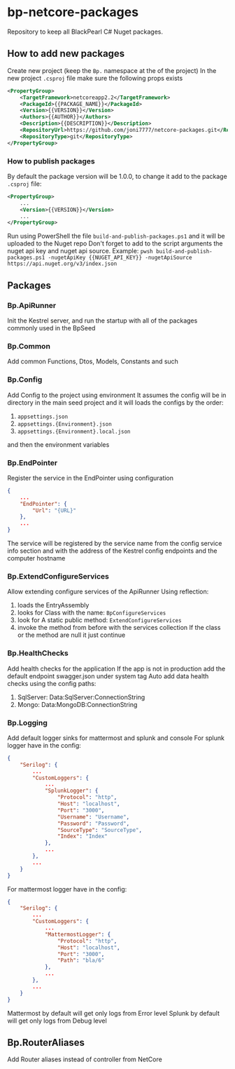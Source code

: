 # bp-netcore-packages
Repository to keep all BlackPearl C# Nuget packages.

## How to add new packages
Create new project (keep the `Bp.` namespace at the of the project)
In the new project `.csproj` file make sure the following props exists
```xml
<PropertyGroup>
    <TargetFramework>netcoreapp2.2</TargetFramework>
    <PackageId>{{PACKAGE_NAME}}</PackageId>
    <Version>{{VERSION}}</Version>
    <Authors>{{AUTHOR}}</Authors>
    <Description>{{DESCRIPTION}}</Description>
    <RepositoryUrl>https://github.com/joni7777/netcore-packages.git</RepositoryUrl>
    <RepositoryType>git</RepositoryType>
</PropertyGroup>
```

### How to publish packages
By default the package version will be 1.0.0, to change it add to the package `.csproj` file:
```xml
<PropertyGroup>
    ...
    <Version>{{VERSION}}</Version>
    ...
</PropertyGroup>
```
Run using PowerShell the file `build-and-publish-packages.ps1`
and it will be uploaded to the Nuget repo
Don't forget to add to the script arguments the nuget api key and nuget api source.
Example: `pwsh build-and-publish-packages.ps1 -nugetApiKey {{NUGET_API_KEY}} -nugetApiSource https://api.nuget.org/v3/index.json
`

## Packages

### Bp.ApiRunner
Init the Kestrel server, and run the startup with all of the packages commonly used in the BpSeed

### Bp.Common
Add common Functions, Dtos, Models, Constants and such

### Bp.Config
Add Config to the project using environment
It assumes the config will be in directory in the main seed project
and it will loads the configs by the order:

1. `appsettings.json`
2. `appsettings.{Environment}.json`
3. `appsettings.{Environment}.local.json`

and then the environment variables

### Bp.EndPointer
Register the service in the EndPointer using configuration
```json
{
    ...
    "EndPointer": {
        "Url": "{URL}"
    },
    ...
}
```
The service will be registered by the service name from the config service info section
and with the address of the Kestrel config endpoints and the computer hostname 

### Bp.ExtendConfigureServices
Allow extending configure services of the ApiRunner
Using reflection:
1. loads the EntryAssembly
2. looks for Class with the name: `BpConfigureServices`
3. look for A static public method: `ExtendConfigureServices`
4. invoke the method from before with the services collection
If the class or the method are null it just continue

### Bp.HealthChecks
Add health checks for the application
If the app is not in production add the default endpoint swagger.json under system tag
Auto add data health checks using the config paths:
1. SqlServer: Data:SqlServer:ConnectionString
2. Mongo: Data:MongoDB:ConnectionString

### Bp.Logging
Add default logger sinks for mattermost and splunk and console
For splunk logger have in the config:
```json
{
    "Serilog": {
        ...
        "CustomLoggers": {
            ...
            "SplunkLogger": {
                "Protocol": "http",
                "Host": "localhost",
                "Port": "3000",
                "Username": "Username",
                "Password": "Password",
                "SourceType": "SourceType",
                "Index": "Index"
            },
            ...
        },
        ...
    }
}
```

For mattermost logger have in the config:
```json
{
    "Serilog": {
        ...
        "CustomLoggers": {
            ...
            "MattermostLogger": {
                "Protocol": "http",
                "Host": "localhost",
                "Port": "3000",
                "Path": "bla/6"
            },
            ...
        },
        ...
    }
}
```

Mattermost by default will get only logs from Error level
Splunk by default will get only logs from Debug level

## Bp.RouterAliases
Add Router aliases instead of controller from NetCore
